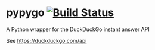 pypygo [![Build Status](https://travis-ci.org/ScreenDriver/pypygo.svg?branch=master)](https://travis-ci.org/ScreenDriver/pypygo)
======

A Python wrapper for the DuckDuckGo instant answer API

See https://duckduckgo.com/api
